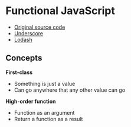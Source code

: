 # Functional JavaScript

- [Original source code][0]
- [Underscore][1]
- [Lodash][2]

## Concepts

**First-class**

- Something is just a value
- Can go anywhere that any other value can go

**High-order function**

- Function as an argument
- Return a function as a result

[0]: https://github.com/funjs/book-source
[1]: http://underscorejs.org/
[2]: https://lodash.com
